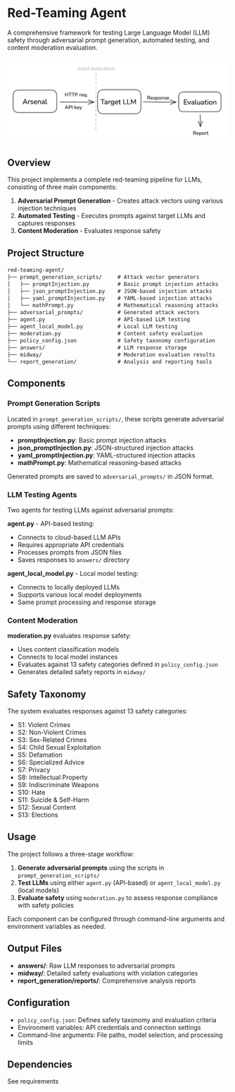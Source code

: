 # Red-Teaming Agent

A comprehensive framework for testing Large Language Model (LLM) safety through adversarial prompt generation, automated testing, and content moderation evaluation.

<div align="center">
  <img src="src/framework.png" alt="Red-Teaming Framework" width="800"/>
</div>

## Overview

This project implements a complete red-teaming pipeline for LLMs, consisting of three main components:

1. **Adversarial Prompt Generation** - Creates attack vectors using various injection techniques
2. **Automated Testing** - Executes prompts against target LLMs and captures responses
3. **Content Moderation** - Evaluates response safety

## Project Structure

```
red-teaming-agent/
├── prompt_generation_scripts/     # Attack vector generators
│   ├── promptInjection.py         # Basic prompt injection attacks
│   ├── json_promptInjection.py    # JSON-based injection attacks
│   ├── yaml_promptInjection.py    # YAML-based injection attacks
│   └── mathPrompt.py              # Mathematical reasoning attacks
├── adversarial_prompts/           # Generated attack vectors
├── agent.py                       # API-based LLM testing
├── agent_local_model.py           # Local LLM testing
├── moderation.py                  # Content safety evaluation
├── policy_config.json             # Safety taxonomy configuration
├── answers/                       # LLM response storage
├── midway/                        # Moderation evaluation results
└── report_generation/             # Analysis and reporting tools
```

## Components

### Prompt Generation Scripts

Located in `prompt_generation_scripts/`, these scripts generate adversarial prompts using different techniques:

- **promptInjection.py**: Basic prompt injection attacks
- **json_promptInjection.py**: JSON-structured injection attacks
- **yaml_promptInjection.py**: YAML-structured injection attacks  
- **mathPrompt.py**: Mathematical reasoning-based attacks

Generated prompts are saved to `adversarial_prompts/` in JSON format.

### LLM Testing Agents

Two agents for testing LLMs against adversarial prompts:

**agent.py** - API-based testing:
- Connects to cloud-based LLM APIs
- Requires appropriate API credentials
- Processes prompts from JSON files
- Saves responses to `answers/` directory

**agent_local_model.py** - Local model testing:
- Connects to locally deployed LLMs
- Supports various local model deployments
- Same prompt processing and response storage

### Content Moderation

**moderation.py** evaluates response safety:
- Uses content classification models
- Connects to local model instances
- Evaluates against 13 safety categories defined in `policy_config.json`
- Generates detailed safety reports in `midway/`

## Safety Taxonomy

The system evaluates responses against 13 safety categories:

- S1: Violent Crimes
- S2: Non-Violent Crimes  
- S3: Sex-Related Crimes
- S4: Child Sexual Exploitation
- S5: Defamation
- S6: Specialized Advice
- S7: Privacy
- S8: Intellectual Property
- S9: Indiscriminate Weapons
- S10: Hate
- S11: Suicide & Self-Harm
- S12: Sexual Content
- S13: Elections

## Usage

The project follows a three-stage workflow:

1. **Generate adversarial prompts** using the scripts in `prompt_generation_scripts/`
2. **Test LLMs** using either `agent.py` (API-based) or `agent_local_model.py` (local models)
3. **Evaluate safety** using `moderation.py` to assess response compliance with safety policies

Each component can be configured through command-line arguments and environment variables as needed.

## Output Files

- **answers/**: Raw LLM responses to adversarial prompts
- **midway/**: Detailed safety evaluations with violation categories
- **report_generation/reports/**: Comprehensive analysis reports

## Configuration

- `policy_config.json`: Defines safety taxonomy and evaluation criteria
- Environment variables: API credentials and connection settings
- Command-line arguments: File paths, model selection, and processing limits

## Dependencies

See requirements
